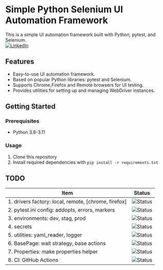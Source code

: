 # Simple Python Selenium UI Automation Framework

This is a simple UI automation framework built with Python, pytest, and Selenium.
<br>
[![LinkedIn](https://img.shields.io/badge/LinkedIn-Connect-blue)](https://www.linkedin.com/in/dmytro-berezovskyi/)



## Features

- Easy-to-use UI automation framework.
- Based on popular Python libraries: pytest and Selenium.
- Supports Chrome,Firefox and Remote browsers for UI testing.
- Provides utilities for setting up and managing WebDriver instances.

## Getting Started

### Prerequisites

- Python 3.8-3.11

### Usage

1. Clone this repository
2. Install required dependencies with
```pip install -r requirements.txt```



## TODO

| Item                                          | Status                                                   |
|-----------------------------------------------|----------------------------------------------------------|
| 1. drivers factory: local, remote, [chrome, firefox] | ![Status](https://img.shields.io/badge/DONE-brightgreen)      |
| 2. pytest.ini config: addopts, errors, markers | ![Status](https://img.shields.io/badge/PROGRESS-blue)      |
| 3. environments: dev, stag, prod              | ![Status](https://img.shields.io/badge/TODO-yellow)      |
| 4. secrets                                    | ![Status](https://img.shields.io/badge/TODO-yellow)      |
| 5. utilities: yaml_reader, logger             | ![Status](https://img.shields.io/badge/DONE-brightgreen)      |
| 6. BasePage: wait strategy, base actions      | ![Status](https://img.shields.io/badge/DONE-brightgreen) |
| 7. Properties: make properties helper      | ![Status](https://img.shields.io/badge/TODO-yellow) |
| 8. CI: GitHub Actions                                       | ![Status](https://img.shields.io/badge/TODO-yellow)      |
